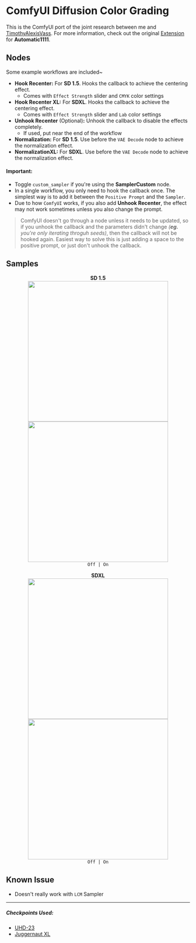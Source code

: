 ﻿# ComfyUI Diffusion Color Grading

This is the ComfyUI port of the joint research between me and <ins>TimothyAlexisVass</ins>.
For more information, check out the original [Extension](https://github.com/Haoming02/sd-webui-diffusion-cg) for **Automatic1111**.

## Nodes
Some example workflows are included~

- **Hook Recenter:** For **SD 1.5**. Hooks the callback to achieve the centering effect.
  - Comes with `Effect Strength` slider and `CMYK` color settings
- **Hook Recenter XL:** For **SDXL**. Hooks the callback to achieve the centering effect.
  - Comes with `Effect Strength` slider and `Lab` color settings
- **Unhook Recenter** (Optional)**:** Unhook the callback to disable the effects completely.
  - If used, put near the end of the workflow
- **Normalization:** For **SD 1.5**. Use before the `VAE Decode` node to achieve the normalization effect.
- **NormalizationXL:** For **SDXL**. Use before the `VAE Decode` node to achieve the normalization effect.

#### Important:
- Toggle `custom_sampler` if you're using the **SamplerCustom** node.
- In a single workflow, you only need to hook the callback once. The simplest way is to add it between the `Positive Prompt` and the `Sampler`.
- Due to how `ComfyUI` works, if you also add **Unhook Recenter**, the effect may not work sometimes unless you also change the prompt.

> ComfyUI doesn't go through a node unless it needs to be updated, so if you unhook the callback and the parameters didn't change *(**eg.** you're only iterating throguh seeds)*, then the callback will not be hooked again. Easiest way to solve this is just adding a space to the positive prompt, or just don't unhook the callback.

## Samples

<p align="center">
<b>SD 1.5</b><br>
<img src="samples\1.5_off.jpg" width=384>
<img src="workflows\1.5_on.png" width=384>
<br><code>Off | On</code><br>
</p>

<p align="center">
<b>SDXL</b><br>
<img src="samples\xl_off.jpg" width=384>
<img src="workflows\xl_on.png" width=384>
<br><code>Off | On</code><br>
</p>

## Known Issue
- Doesn't really work with `LCM` Sampler

<hr>

##### Checkpoints Used:
- [UHD-23](https://civitai.com/models/22371/uhd-23)
- [Juggernaut XL](https://civitai.com/models/133005/juggernaut-xl)
